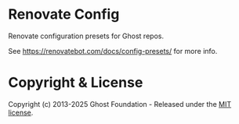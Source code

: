 # Renovate Config

Renovate configuration presets for Ghost repos. 

See https://renovatebot.com/docs/config-presets/ for more info.


# Copyright & License

Copyright (c) 2013-2025 Ghost Foundation - Released under the [MIT license](LICENSE).
